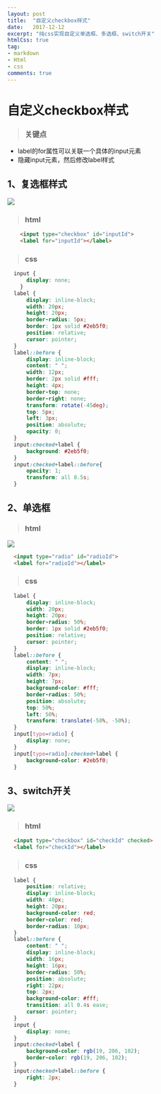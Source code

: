 ```yaml
---
layout: post
title:  "自定义checkbox样式"
date:   2017-12-12
excerpt: "纯css实现自定义单选框、多选框、switch开关"
htmlCss: true
tag:
- markdown 
- Html
- css
comments: true
---
```


# 自定义checkbox样式

> ### 关键点

* label的for属性可以关联一个具体的input元素
* 隐藏input元素，然后修改label样式

## 1、复选框样式

<img src="{{site.url}}/assets/img/html-css/checkbox.gif">

> ### html

```html
    <input type="checkbox" id="inputId">
    <label for="inputId"></label>
```

> ### css

```css
  input {
      display: none;
    }
  label {
      display: inline-block;
      width: 20px;
      height: 20px;
      border-radius: 5px;
      border: 1px solid #2eb5f0;
      position: relative;
      cursor: pointer;
  }
  label::before {
      display: inline-block;
      content: " ";
      width: 12px;
      border: 2px solid #fff;
      height: 4px;
      border-top: none;
      border-right: none;
      transform: rotate(-45deg);
      top: 5px;
      left: 3px;
      position: absolute;
      opacity: 0;
  }
  input:checked+label {
      background: #2eb5f0;
  }
  input:checked+label::before{
      opacity: 1;
      transform: all 0.5s;
  }
```

## 2、单选框

> ### html

<img src="{{site.url}}/assets/img/html-css/radio.gif">

```html
  <input type="radio" id="radioId">
  <label for="radioId"></label>
```

> ### css

```css
  label {
      display: inline-block;
      width: 20px;
      height: 20px;
      border-radius: 50%;
      border: 1px solid #2eb5f0;
      position: relative;
      cursor: pointer;
  }
  label::before {
      content: " ";
      display: inline-block;
      width: 7px;
      height: 7px;
      background-color: #fff;
      border-radius: 50%;
      position: absolute;
      top: 50%;
      left: 50%;
      transform: translate(-50%, -50%);
  }
  input[type=radio] {
      display: none;
  }
  input[type=radio]:checked+label {
      background-color: #2eb5f0;
  }
```

## 3、switch开关

<img src="{{site.url}}/assets/img/html-css/switch.gif">

> ### html

```html
  <input type="checkbox" id="checkId" checked>
  <label for="checkId"></label>
```

> ### css

```css
  label {
      position: relative;
      display: inline-block;
      width: 40px;
      height: 20px;
      background-color: red;
      border-color: red;
      border-radius: 10px;
  }
  label::before {
      content: " ";
      display: inline-block;
      width: 16px;
      height: 16px;
      border-radius: 50%;
      position: absolute;
      right: 22px;
      top: 2px;
      background-color: #fff;
      transition: all 0.4s ease;
      cursor: pointer;
  }
  input {
      display: none;
  }
  input:checked+label {
      background-color: rgb(19, 206, 102);
      border-color: rgb(19, 206, 102);
  }
  input:checked+label::before {
      right: 2px;
  }
```